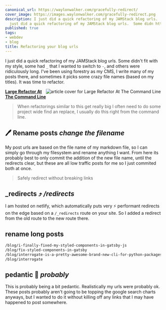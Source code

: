 ```yaml
---
canonical_url: https://waylonwalker.com/gracefully-redirect/
cover_image: https://images.waylonwalker.com/gracefully-redirect.png
description: I just did a quick refactoring of my JAMStack blog urls.  Some didn I
  just did a quick refactoring of my JAMStack blog urls.  Some didn https://waylonwalker.com
published: true
tags:
- webdev
- blog
title: Refactoring your blog urls
---
```


I just did a quick refactoring of my JAMStack blog urls.  Some didn't fit with my style, some had `_` that I wanted to switch to `-`, and others were ridiculously long.  I've been using forestry as my CMS, I write many of my posts there, and sometimes it picks some crazy file names (based on my titles). It was time to refactor.



  <div class="onelinelink-wrapper">
      <a class="onelinelink" href="https://waylonwalker.com/refactor-in-cli/">
          <img style="float: right;" align='right' src="https://images.waylonwalker.com/refactor-in-cli-og_250x140.png" alt="article cover for 
 Large Refactor At The Command Line
"/>
          <p><strong>
 Large Refactor At The Command Line
</strong></p>
      </a>
  </div>


> When refactorings similar to this get really big I often need to do some
> project wide find an replace, I usually do this right from the command line.

## 🖊 Rename posts _change the filename_

My post urls are based on the file name of my markdown file, so I can simply go through my filesystem and rename anything I want.  From here its probably best to only commit the addition of the new file name, until the redirects clear, but these are all low traffic posts for me so I just commited both at once.

> Safely redirect without breaking links

## _redirects ⤴ _/redirects_

I am hosted on netlify, which automatically puts very ⚡ performant redirects on the edge based on a `/_redirects` route on your site.  So I added a redirect from the old route to the new route there.

## rename long posts

``` bash 
/blog/i-finally-fixed-my-styled-components-in-gatsby-js
/blog/fix-styled-components-in-gatsby
/blog/interrogate-is-a-pretty-awesome-brand-new-cli-for-python-packages
/blog/interrogate
```

## pedantic 🤔 _probably_

This is probably being a bit pedantic.  Realistically my urls were probably ok. These posts probably aren't going to be topping the google search charts anyways, but I wanted to do it without killing off any links that I may have happened to post somewhere.